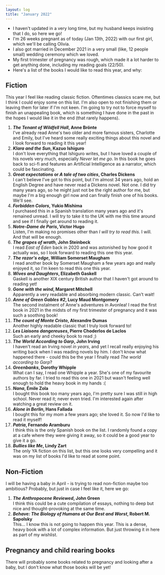 ```yaml
---
layout: log
title: "January 2022"
---
```


- I haven't updated in a very long time, but my husband keeps insisting that I do, so here we go!
- I'm 26 weeks pregnant as of today (Jan 13th, 2022) with our first girl, which we'll be calling Olivia.
- I also got married in December 2021 in a very small (like, 12 people small) wedding ceremony which we loved.
- My first trimester of pregnancy was rough, which made it a lot harder to get anything done, including my reading goals (22/50).
- Here's a list of the books I would like to read this year, and why:
## Fiction
This year I feel like reading classic fiction. Oftentimes classics scare me, but I think I could enjoy some on this list. I'm also open to not finishing them or leaving them for later if I'm not keen. I'm going to try not to force myself to finish an unappealing book, which is something I have done in the past in the hopes I would like it in the end (that rarely happens).

1. ***The Tenant of Wildfell Hall*, Anne Brönte**\
I've already read Anne's two older and more famous sisters, Charlotte and Emily, but I've heard some really exciting things about this novel and I look forward to reading it this year!
2. ***Klara and the Sun*, Kazuo Ishiguro**\
I don't love everything that Ishiguro writes, but I have loved a couple of his novels very much, especially *Never let me go*. In this book he goes back to sci-fi and features an Artificial Intelligence as a narrator, which could be fascinating.
3. ***Great expectations* or *A tale of two cities*, Charles Dickens**\
I can't believe I've got to this point, but I'm almost 34 years ago, hold an English Degree and have never read a Dickens novel. Not one. I did try many years ago, so he might just not be the right author for me, but maybe I'm a big enough girl now and can finally finish one of his books. We'll see.
4. ***Forbidden Colors*, Yukio Mishima**\
I purchased this in a Spanish translation many years ago and it's remained unread. I will try to take it to the UK with me this time around and see if I finally get around to reading it.
5. ***Notre-Dame de Paris*, Victor Hugo**\
Listen, I'm making no promises other than *I will try to read this*. I will. And that will be enough.
6. ***The grapes of wrath*, John Steinbeck**\
I read *East of Eden* back in 2020 and was astonished by how good it actually was, so I look forward to reading this one this year.
7. ***The razor's edge*, William Somerset Maugham**\
I read another book by Somerset Maugham a few years ago and really enjoyed it, so I'm keen to read this one this year.
8. ***Wives and Daughters*, Elizabeth Gaskell**\
Gaskell is another XIX century British author that I haven't got around to reading yet!
9. ***Gone with the wind*, Margaret Mitchell**\
Apparently a very readable and absorbing modern classic. Can't wait!
10. ***Anne of Green Gables #2*, Lucy Maud Montgomery**\
The second instalment of Anne's adventures in Avonlea! I read the first book in 2021 in the midsts of my first trimester of pregnancy and it was such a soothing book!
11. ***The count of Monte Cristo*, Alexandre Dumas**\
Another highly readable classic that I truly look forward to!
12. ***Les Liaisons dangereuses*, Pierre Choderlos de Laclos**\
Such an early and cheeky book to read ;)
13. ***The World According to Garp*, John Irving**\
I haven't read an Irving novel *in years*, and yet I recall really enjoying his writing back when I was reading novels by him. I don't know what happened there - could this be the year I finally read *The world according to Garp*?
14. ***Greenbanks*, Dorothy Whipple**\
What can I say, I read one Whipple a year. She's one of my favourite authors by far. I tried to read this one in 2021 but wasn't feeling well enough to hold the heavy book in my hands :(
15. ***Nana*, Émile Zola**\
I bought this book too many years ago, I'm pretty sure I was still in high school. Never read it; never even tried. I'm interested again after watching a great review on it.
16. ***Alone in Berlin*, Hans Fallada**\
I bought this for my mom a few years ago; she loved it. So now I'd like to read it myself!
17. ***Patria*, Fernando Aramburu**\
I think this is the only Spanish book on the list. I randomly found a copy at a cafe where they were giving it away, so it could be a good year to give it a go.
18. ***Bullies like Me*, Lindy Zart**\
The only YA fiction on this list, but this one looks very compelling and it was on my list of books I'd like to read at some point.

## Non-Fiction
I will be having a baby in April - is trying to read non-fiction maybe too ambitious? Probably, but just in case I feel like it, here we go:
1. ***The Anthropocene Reviewed*, John Green**\
I think this could be a cute compilation of essays, nothing to deep but nice and thought-provoking at the same time.
2. ***Behave: The Biology of Humans at Our Best and Worst*, Robert M. Sapolsky**\
This... I know this is not going to happen this year. This is a dense, heavy book with a lot of complex information. But just throwing it in here as part of my wishlist.

## Pregnancy and child rearing books
There will probably some books related to pregnancy and looking after a baby, but I don't know what those books will be yet!
